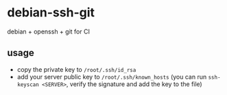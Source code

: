 # debian-ssh-git
debian + openssh + git for CI


## usage

- copy the private key to `/root/.ssh/id_rsa`
- add your server public key to `/root/.ssh/known_hosts` (you can run `ssh-keyscan <SERVER>`, 
  verify the signature and add the key to the file)

 
